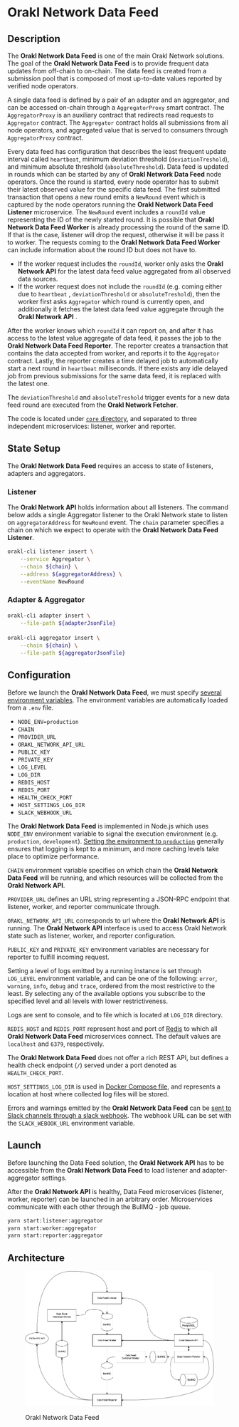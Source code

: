 # Orakl Network Data Feed

## Description

The **Orakl Network Data Feed** is one of the main Orakl Network solutions. The goal of the **Orakl Network Data Feed** is to provide frequent data updates from off-chain to on-chain. The data feed is created from a submission pool that is composed of most up-to-date values reported by verified node operators.

A single data feed is defined by a pair of an adapter and an aggregator, and can be accessed on-chain through a `AggregatorProxy` smart contract. The `AggregatorProxy` is an auxiliary contract that redirects read requests to `Aggregator` contract. The `Aggregator` contract holds all submissions from all node operators, and aggregated value that is served to consumers through `AggregatorProxy` contract.

Every data feed has configuration that describes the least frequent update interval called `heartbeat`, minimum deviation threshold (`deviationTreshold`), and minimum absolute threshold (`absoluteThreshold`). Data feed is updated in rounds which can be started by any of **Orakl Network Data Feed** node operators. Once the round is started, every node operator has to submit their latest observed value for the specific data feed. The first submitted transaction that opens a new round emits a `NewRound` event which is captured by the node operators running the **Orakl Network Data Feed Listener** microservice. The `NewRound` event includes a `roundId` value representing the ID of the newly started round. It is possible that **Orakl Network Data Feed Worker** is already processing the round of the same ID. If that is the case, listener will drop the request, otherwise it will be pass it to worker. The requests coming to the **Orakl Network Data Feed Worker** can include information about the round ID but does not have to.

* If the worker request includes the `roundId`, worker only asks the **Orakl Network API** for the latest data feed value aggregated from all observed data sources.
* If the worker request does not include the `roundId` (e.g. coming either due to `heartbeat` , `deviationThreshold` or `absoluteTreshold`), then the worker first asks `Aggregator` which round is currently open, and additionally it fetches the latest data feed value aggregate through the **Orakl Network API** .

After the worker knows which `roundId` it can report on, and after it has access to the latest value aggregate of data feed, it passes the job to the **Orakl Network Data Feed Reporter**. The reporter creates a transaction that contains the data accepted from worker, and reports it to the `Aggregator` contract. Lastly, the reporter creates a time delayed job to automatically start a next round in `heartbeat` milliseconds. If there exists any idle delayed job from previous submissions for the same data feed, it is replaced with the latest one.

The `deviationThreshold` and `absoluteTreshold` trigger events for a new data feed round are executed from the **Orakl Network Fetcher**.

The code is located under [`core` directory](https://github.com/Bisonai/orakl/tree/master/core), and separated to three independent microservices: listener, worker and reporter.

## State Setup

The **Orakl Network Data Feed** requires an access to state of listeners, adapters and aggregators.

### Listener

The **Orakl Network API** holds information about all listeners. The command below adds a single Aggregator listener to the Orakl Network state to listen on `aggregatorAddress` for `NewRound` event. The `chain` parameter specifies a chain on which we expect to operate with the **Orakl Network Data Feed Listener**.

```sh
orakl-cli listener insert \
    --service Aggregator \
    --chain ${chain} \
    --address ${aggregatorAddress} \
    --eventName NewRound
```

### Adapter & Aggregator

```sh
orakl-cli adapter insert \
    --file-path ${adapterJsonFile}

orakl-cli aggregator insert \
    --chain ${chain} \
    --file-path ${aggregatorJsonFile}
```

## Configuration

Before we launch the **Orakl Network Data Feed**, we must specify [several environment variables](https://github.com/Bisonai/orakl/blob/master/core/.env.example). The environment variables are automatically loaded from a `.env` file.

* `NODE_ENV=production`
* `CHAIN`
* `PROVIDER_URL`
* `ORAKL_NETWORK_API_URL`
* `PUBLIC_KEY`
* `PRIVATE_KEY`
* `LOG_LEVEL`
* `LOG_DIR`
* `REDIS_HOST`&#x20;
* `REDIS_PORT`
* `HEALTH_CHECK_PORT`
* `HOST_SETTINGS_LOG_DIR`
* `SLACK_WEBHOOK_URL`

The **Orakl Network Data Feed** is implemented in Node.js which uses `NODE_ENV` environment variable to signal the execution environment (e.g. `production`, `development`). [Setting the environment to `production`](https://nodejs.dev/en/learn/nodejs-the-difference-between-development-and-production/) generally ensures that logging is kept to a minimum, and more caching levels take place to optimize performance.

`CHAIN` environment variable specifies on which chain the **Orakl Network Data Feed** will be running, and which resources will be collected from the **Orakl Network API**.

`PROVIDER_URL` defines an URL string representing a JSON-RPC endpoint that listener, worker, and reporter communicate through.

`ORAKL_NETWORK_API_URL` corresponds to url where the **Orakl Network API** is running. The **Orakl Network API** interface is used to access Orakl Network state such as listener, worker, and reporter configuration.

`PUBLIC_KEY` and `PRIVATE_KEY` environment variables are necessary for reporter to fulfill incoming request.

Setting a level of logs emitted by a running instance is set through `LOG_LEVEL` environment variable, and can be one of the following: `error`, `warning`, `info`, `debug` and `trace`, ordered from the most restrictive to the least. By selecting any of the available options you subscribe to the specified level and all levels with lower restrictiveness.

Logs are sent to console, and to file which is located at `LOG_DIR` directory.

`REDIS_HOST` and `REDIS_PORT` represent host and port of [Redis](https://redis.io/) to which all **Orakl Network Data Feed** microservices connect. The default values are `localhost` and `6379`, respectively.&#x20;

The **Orakl Network Data Feed** does not offer a rich REST API, but defines a health check endpoint (`/`) served under a port denoted as `HEALTH_CHECK_PORT`.

`HOST_SETTINGS_LOG_DIR` is used in [Docker Compose file](https://github.com/Bisonai/orakl/blob/master/core/docker-compose.data-feed.yaml), and represents a location at host where collected log files will be stored.

Errors and warnings emitted by the **Orakl Network Data Feed** can be [sent to Slack channels through a slack webhook](https://api.slack.com/messaging/webhooks). The webhook URL can be set with the `SLACK_WEBOOK_URL` environment variable.

## Launch

Before launching the Data Feed solution, the **Orakl Network API** has to be accessible from the **Orakl Network Data Feed** to load listener and adapter-aggregator settings.

After the **Orakl Network API** is healthy, Data Feed microservices (listener, worker, reporter) can be launched in an arbitrary order. Microservices communicate with each other through the BullMQ - job queue.

```sh
yarn start:listener:aggregator
yarn start:worker:aggregator
yarn start:reporter:aggregator
```

## Architecture

<figure><img src="../.gitbook/assets/orakl-network-data-feed.png" alt=""><figcaption><p>Orakl Network Data Feed</p></figcaption></figure>
